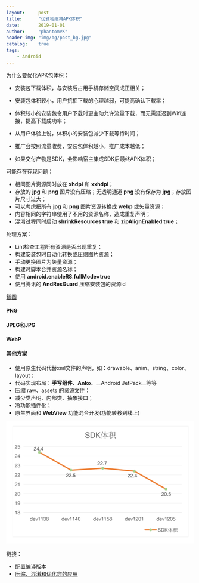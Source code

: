 ```yaml
---
layout:     post
title:      "优雅地缩减APK体积"
date:       2019-01-01
author:     "phantomVK"
header-img: "img/bg/post_bg.jpg"
catalog:    true
tags:
    - Android
---
```


为什么要优化APK包体积：

- 安装包下载体积，与安装后占用手机存储空间成正相关；

- 安装包体积较小，用户抗拒下载的心理越弱，可提高确认下载率；

- 体积较小的安装包令用户下载时更主动允许流量下载，而无需延迟到Wifi连接，提高下载成功率；

- 从用户体验上说，体积小的安装包减少下载等待时间；

- 推广会按照流量收费，安装包体积越小，推广成本越低；

- 如果交付产物是SDK，会影响宿主集成SDK后最终APK体积；

可能存在存现问题：

- 相同图片资源同时放在 __xhdpi__ 和 __xxhdpi__；
- 存放的 __jpg__ 和 __png__ 图片没有压缩；无透明通道 __png__ 没有保存为 __jpg__；存放图片尺寸过大；
- 可以考虑把所有 __jpg__ 和 __png__ 图片资源转换成 __webp__ 或矢量资源；
- 内容相同的字符串使用了不用的资源名称，造成重复声明；
- 混淆过程同时启动  __shrinkResources true__ 和 __zipAlignEnabled true__；

处理方案：

- Lint检查工程所有资源是否出现重复；
- 构建安装包时自动化转换或压缩图片资源；
- 手动更换图片为矢量资源；
- 构建时脚本合并资源名称；
- 使用 __android.enableR8.fullMode=true__
- 使用腾讯的 __AndResGuard__ 压缩安装包的资源id

[智图](https://zhitu.isux.us/)

#### PNG

#### JPEG和JPG

#### WebP



#### 其他方案

- 使用原生代码代替xml文件的声明，如：drawable、anim、string、color、layout；
- 代码实现布局：__手写组件__、__Anko__、__Android JetPack__等等
- 压缩 raw、assets 的资源文件；
- 减少类声明、内部类、抽象接口；
- 冷功能插件化；
- 原生界面和 __WebView__ 功能混合开发(功能转移到线上)

![package_size](/img/android/performance/package_size.png)

链接：

- [配置编译版本](https://developer.android.com/studio/build/index.html?hl=zh-cn#build-process)
- [压缩、混淆和优化您的应用](https://developer.android.com/studio/build/shrink-code?hl=zh-CN)

